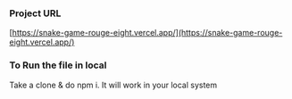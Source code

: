 ### Project URL

[https://snake-game-rouge-eight.vercel.app/](https://snake-game-rouge-eight.vercel.app/)

### To Run the file in local
Take a clone & do npm i. It will work in your local system
